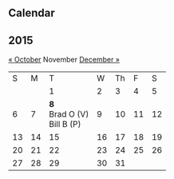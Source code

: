 ## Calendar

<h2>2015</h2>
<div>
<a href="/2015October.md">« October</a> 
<span> November </span> 
<a href="/2015December.md"> December »</a>
</div>
<table>
  <tr>
    <td>S</td>
    <td>M</td>
    <td>T</td>
    <td>W</td>
    <td>Th</td>
    <td>F</td>
    <td>S</td>
  </tr>
  <tr>
    <td></td>
    <td></td>
    <td>1</td>
    <td>2</td>
    <td>3</td>
    <td>4</td>
    <td>5</td>
  </tr>
  <tr>
    <td>6</td>
    <td>7</td>
    <td><div>
      <b>8</b> <br>
       Brad O (V) <br>
       Bill B (P) <br>
    </div></td>
    <td>9</td>
    <td>10</td>
    <td>11</td>
    <td>12</td>
  </tr>
  <tr>
    <td>13</td>
    <td>14</td>
    <td>15</td>
    <td>16</td>
    <td>17</td>
    <td>18</td>
    <td>19</td>
  </tr>
  <tr>
    <td>20</td>
    <td>21</td>
    <td>22</td>
    <td>23</td>
    <td>24</td>
    <td>25</td>
    <td>26</td>
  </tr>
  <tr>
    <td>27</td>
    <td>28</td>
    <td>29</td>
    <td>30</td>
    <td>31</td>
    <td></td>
    <td></td>
  </tr>
</table>
